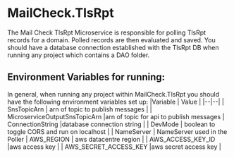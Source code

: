 # MailCheck.TlsRpt
The Mail Check TlsRpt Microservice is responsible for polling TlsRpt records for a domain. Polled records are then evaluated and saved.
You should have a database connection established with the TlsRpt DB when running any project which contains a DAO folder.
## Environment Variables for running:
In general, when running any project within MailCheck.TlsRpt you should have the following environment variables set up:
|Variable  | Value |
|--|--|
| SnsTopicArn | arn of topic to publish messages  |
| MicroserviceOutputSnsTopicArn |arn of topic for api to publish messages
| ConnectionString |database connection string | 
| DevMode | boolean to toggle CORS and run on localhost | 
| NameServer | NameServer used in the Poller
| AWS_REGION | aws datacentre region  |
| AWS_ACCESS_KEY_ID |aws access key  |
| AWS_SECRET_ACCESS_KEY |aws secret access key  |
